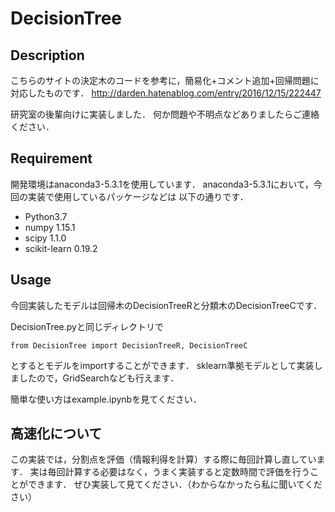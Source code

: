 # DecisionTree

## Description

こちらのサイトの決定木のコードを参考に，簡易化+コメント追加+回帰問題に対応したものです．
http://darden.hatenablog.com/entry/2016/12/15/222447

研究室の後輩向けに実装しました．
何か問題や不明点などありましたらご連絡ください．

## Requirement

開発環境はanaconda3-5.3.1を使用しています． anaconda3-5.3.1において，今回の実装で使用しているパッケージなどは 以下の通りです．


* Python3.7
* numpy 1.15.1
* scipy 1.1.0
* scikit-learn 0.19.2

## Usage

今回実装したモデルは回帰木のDecisionTreeRと分類木のDecisionTreeCです．

DecisionTree.pyと同じディレクトリで

```
from DecisionTree import DecisionTreeR, DecisionTreeC
```

とするとモデルをimportすることができます．
sklearn準拠モデルとして実装しましたので，GridSearchなども行えます．

簡単な使い方はexample.ipynbを見てください．

## 高速化について

この実装では，分割点を評価（情報利得を計算）する際に毎回計算し直しています．
実は毎回計算する必要はなく，うまく実装すると定数時間で評価を行うことができます．
ぜひ実装して見てください．（わからなかったら私に聞いてください）
